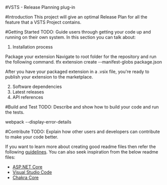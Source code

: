 #VSTS - Release Planning plug-in

#Introduction
This project will give an optimal Release Plan for all the feature that a VSTS Project contains.

#Getting Started
TODO: Guide users through getting your code up and running on their own system. In this section you can talk about:
1.	Installation process

Package your extension
Navigate to root folder for the repository and run the following command.
  tfx extension create --manifest-globs package.json


After you have your packaged extension in a .vsix file, you're ready to publish your extension to the marketplace.


2.	Software dependencies
3.	Latest releases
4.	API references

#Build and Test
TODO: Describe and show how to build your code and run the tests.


webpack --display-error-details

#Contribute
TODO: Explain how other users and developers can contribute to make your code better.

If you want to learn more about creating good readme files then refer the following [guidelines](https://www.visualstudio.com/en-us/docs/git/create-a-readme). You can also seek inspiration from the below readme files:
- [ASP.NET Core](https://github.com/aspnet/Home)
- [Visual Studio Code](https://github.com/Microsoft/vscode)
- [Chakra Core](https://github.com/Microsoft/ChakraCore)
